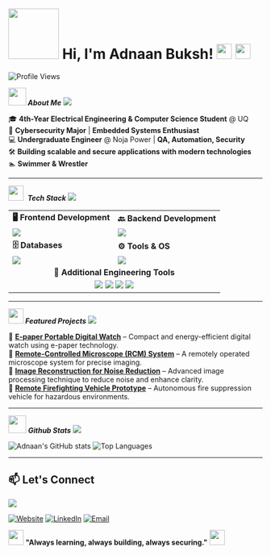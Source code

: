 #  
# <img src="https://media.licdn.com/dms/image/v2/D5603AQGCTxKSw-NiDA/profile-displayphoto-shrink_400_400/profile-displayphoto-shrink_400_400/0/1731330685891?e=1744243200&v=beta&t=8rsjc0oTOadPaFR6-Uv5VUVmRjRQeT1CjGGxAFzyNck" width="100" height="100" /> Hi, I'm Adnaan Buksh! <img src="https://media.giphy.com/media/hvRJCLFzcasrR4ia7z/giphy.gif" width="30"> <img src="https://media.tenor.com/K3j9pwWlME0AAAAj/fire-flame.gif" width="30">



![Profile Views](https://komarev.com/ghpvc/?username=adnaanbuksh&color=blue&style=flat-square)

***<img src = "https://github.com/7oSkaaa/7oSkaaa/blob/main/Images/about_me.gif?raw=true" width = 35> About Me***
<img src="https://user-images.githubusercontent.com/73097560/115834477-dbab4500-a447-11eb-908a-139a6edaec5c.gif">



🎓 **4th-Year Electrical Engineering & Computer Science Student** @ UQ  
🔬 **Cybersecurity Major** | **Embedded Systems Enthusiast**  
💻 **Undergraduate Engineer** @ Noja Power | **QA, Automation, Security**  
🛠️ **Building scalable and secure applications with modern technologies**  
🏊 **Swimmer & Wrestler**  

---
<img src="https://media2.giphy.com/media/QssGEmpkyEOhBCb7e1/giphy.gif?cid=ecf05e47a0n3gi1bfqntqmob8g9aid1oyj2wr3ds3mg700bl&rid=giphy.gif" width ="30">&nbsp; ***Tech Stack***
<img src="https://user-images.githubusercontent.com/73097560/115834477-dbab4500-a447-11eb-908a-139a6edaec5c.gif">

<table>
<tr>
  <td><b>🖥️ Frontend Development</b></td>
  <td><b>🔙 Backend Development</b></td>
</tr>
<tr>
  <td><img src="https://skillicons.dev/icons?i=html,css,bootstrap,js"/></td>
  <td><img src="https://skillicons.dev/icons?i=py,c,java,cs,nodejs"/></td>
</tr>
<tr>
  <td><b>🗄️ Databases</b></td>
  <td><b>⚙️ Tools & OS</b></td>
</tr>
<tr>
  <td><img src="https://skillicons.dev/icons?i=mysql,postgres"/></td>
  <td><img src="https://skillicons.dev/icons?i=linux,git,github,matlab"/></td>
</tr>
<tr>
  <td colspan="2" align="center"><b>🔧 Additional Engineering Tools</b></td>
</tr>
<tr>
  <td colspan="2" align="center">
    <img src="https://img.shields.io/badge/Altium%20Designer-333333?style=for-the-badge&logo=altium-designer&logoColor=white" />
    <img src="https://img.shields.io/badge/Wireshark-1679A7?style=for-the-badge&logo=wireshark&logoColor=white" />
    <img src="https://img.shields.io/badge/Arduino-00979D?style=for-the-badge&logo=arduino&logoColor=white" />
    <img src="https://img.shields.io/badge/Fusion%20360-FA9E52?style=for-the-badge&logo=autodesk&logoColor=white" />
  </td>
</tr>
</table>

---

***<img src="https://media0.giphy.com/media/Lqo3UBlXeHwZDoebKX/giphy.gif?cid=6c09b952111xv0yu98f5mapfn2defbmr0o0wivwmr3uhcowl&ep=v1_stickers_search&rid=giphy.gif&ct=s" width="30"> Featured Projects***
<img src="https://user-images.githubusercontent.com/73097560/115834477-dbab4500-a447-11eb-908a-139a6edaec5c.gif">

🔹 [**E-paper Portable Digital Watch**](https://adnaanbuksh.netlify.app/#projects) – Compact and energy-efficient digital watch using e-paper technology.  
🔹 [**Remote-Controlled Microscope (RCM) System**](https://adnaanbuksh.netlify.app/#projects) – A remotely operated microscope system for precise imaging.  
🔹 [**Image Reconstruction for Noise Reduction**](https://adnaanbuksh.netlify.app/#projects) – Advanced image processing technique to reduce noise and enhance clarity.  
🔹 [**Remote Firefighting Vehicle Prototype**](https://adnaanbuksh.netlify.app/#projects) – Autonomous fire suppression vehicle for hazardous environments.  

---

<img src="https://media.giphy.com/media/iY8CRBdQXODJSCERIr/giphy.gif" width="35">&nbsp;***Github Stats***
<img src="https://user-images.githubusercontent.com/73097560/115834477-dbab4500-a447-11eb-908a-139a6edaec5c.gif">

![Adnaan's GitHub stats](https://github-readme-stats.vercel.app/api?username=Buksh-head&show_icons=true&theme=tokyonight)
![Top Languages](https://github-readme-stats.vercel.app/api/top-langs/?username=Buksh-head&layout=compact&theme=tokyonight)

---

## 📫 Let's Connect
<img src="https://user-images.githubusercontent.com/73097560/115834477-dbab4500-a447-11eb-908a-139a6edaec5c.gif">

[![Website](https://img.shields.io/badge/Portfolio-000000?style=for-the-badge&logo=netlify&logoColor=white)](https://adnaanbuksh.netlify.app)
[![LinkedIn](https://img.shields.io/badge/LinkedIn-0077B5?style=for-the-badge&logo=linkedin&logoColor=white)](https://www.linkedin.com/in/adnaanbuksh)
[![Email](https://img.shields.io/badge/Email-D14836?style=for-the-badge&logo=gmail&logoColor=white)](mailto:adubuksh@gmail.com)

<img src="https://media.tenor.com/K3j9pwWlME0AAAAj/fire-flame.gif" width="30"> **"Always learning, always building, always securing."** <img src="https://media.tenor.com/K3j9pwWlME0AAAAj/fire-flame.gif" width="30">






<!--## Hi there 👋
## GitHub Trophies
[![trophy](https://github-profile-trophy.vercel.app/?username=buksh-head&theme=nord&column=7)](https://github.com/kumawatlalit912/github-profile-trophy)

**Buksh-head/Buksh-head** is a ✨ _special_ ✨ repository because its `README.md` (this file) appears on your GitHub profile.

Here are some ideas to get you started:

- 🔭 I’m currently working on ...
- 🌱 I’m currently learning ...
- 👯 I’m looking to collaborate on ...
- 🤔 I’m looking for help with ...
- 💬 Ask me about ...
- 📫 How to reach me: ...
- 😄 Pronouns: ...
- ⚡ Fun fact: ...
-->
